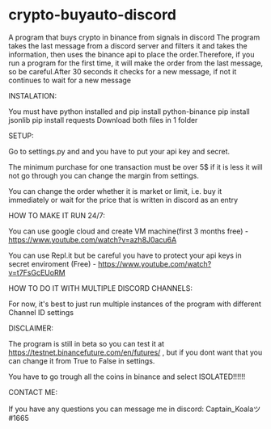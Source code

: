 # crypto-buyauto-discord
A program that buys crypto in binance from signals in discord
The program takes the last message from a discord server and filters it and takes the information, then uses the binance api to place the order.Therefore, if you run a program for the first time, it will make the order from the last message, so be careful.After 30 seconds it checks for a new message, if not it continues to wait for a new message



INSTALATION:

You must have python installed and 
pip install python-binance 
pip install jsonlib 
pip install requests
Download both files in 1 folder

SETUP:

Go to settings.py and and you have to put your api key and secret.

Тhe minimum purchase for one transaction must be over 5$ if it is less it will not go through you can change the margin from settings.

You can change the order whether it is market or limit, i.e. buy it immediately or wait for the price that is written in discord as an entry

HOW TO MAKE IT RUN 24/7:

You can use google cloud and create VM machine(first 3 months free) - https://www.youtube.com/watch?v=azh8J0acu6A

You can use Repl.it but be careful you have to protect your api keys in secret enviroment (Free) - https://www.youtube.com/watch?v=t7FsGcEUoRM

HOW TO DO IT WITH MULTIPLE DISCORD CHANNELS:

For now, it's best to just run multiple instances of the program with different Channel ID settings



DISCLAIMER:

The program is still in beta so you can test it at https://testnet.binancefuture.com/en/futures/ , but if you dont want that you can change it from True to False in settings.


You have to go trough all the coins in binance and select ISOLATED!!!!!!

CONTACT ME:

If you have any questions you can message me in discord: Captain_Koalaツ#1665
